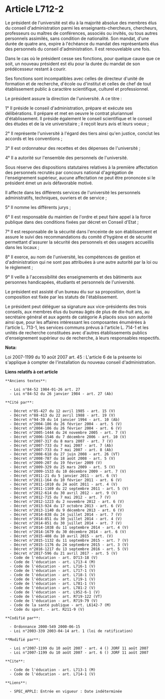# Article L712-2

Le président de l'université est élu à la majorité absolue des membres élus du conseil d'administration parmi les
enseignants-chercheurs, chercheurs, professeurs ou maîtres de conférences, associés ou invités, ou tous autres personnels
assimilés, sans condition de nationalité. Son mandat, d'une durée de quatre ans, expire à l'échéance du mandat des
représentants élus des personnels du conseil d'administration. Il est renouvelable une fois. 

Dans le cas où le président cesse ses fonctions, pour quelque cause que ce soit, un nouveau président est élu pour la durée
du mandat de son prédécesseur restant à courir. 

Ses fonctions sont incompatibles avec celles de directeur d'unité de formation et de recherche, d'école ou d'institut et
celles de chef de tout établissement public à caractère scientifique, culturel et professionnel. 

Le président assure la direction de l'université. A ce titre : 

1° Il préside le conseil d'administration, prépare et exécute ses délibérations. Il prépare et met en oeuvre le contrat
pluriannuel d'établissement. Il préside également le conseil scientifique et le conseil des études et de la vie
universitaire ; il reçoit leurs avis et leurs voeux ; 

2° Il représente l'université à l'égard des tiers ainsi qu'en justice, conclut les accords et les conventions ; 

3° Il est ordonnateur des recettes et des dépenses de l'université ; 

4° Il a autorité sur l'ensemble des personnels de l'université. 

Sous réserve des dispositions statutaires relatives à la première affectation des personnels recrutés par concours national
d'agrégation de l'enseignement supérieur, aucune affectation ne peut être prononcée si le président émet un avis défavorable
motivé. 

Il affecte dans les différents services de l'université les personnels administratifs, techniques, ouvriers et de service ; 

5° Il nomme les différents jurys ; 

6° Il est responsable du maintien de l'ordre et peut faire appel à la force publique dans des conditions fixées par décret en
Conseil d'Etat ; 

7° Il est responsable de la sécurité dans l'enceinte de son établissement et assure le suivi des recommandations du comité
d'hygiène et de sécurité permettant d'assurer la sécurité des personnels et des usagers accueillis dans les locaux ; 

8° Il exerce, au nom de l'université, les compétences de gestion et d'administration qui ne sont pas attribuées à une autre
autorité par la loi ou le règlement ; 

9° Il veille à l'accessibilité des enseignements et des bâtiments aux personnes handicapées, étudiants et personnels de
l'université. 

Le président est assisté d'un bureau élu sur sa proposition, dont la composition est fixée par les statuts de
l'établissement. 

Le président peut déléguer sa signature aux vice-présidents des trois conseils, aux membres élus du bureau âgés de plus de
dix-huit ans, au secrétaire général et aux agents de catégorie A placés sous son autorité ainsi que, pour les affaires
intéressant les composantes énumérées à l'article L. 713-1, les services communs prévus à l'article L. 714-1 et les unités de
recherche constituées avec d'autres établissements publics d'enseignement supérieur ou de recherche, à leurs responsables
respectifs.

**Nota:**

Loi 2007-1199 du 10 août 2007 art. 45 : L'article 6 de la présente loi s'applique à compter de l'installation du nouveau
conseil d'administration.

**Liens relatifs à cet article**

	**Anciens textes**:

	  - Loi n°84-52 1984-01-26 art. 27
	  - Loi n°84-52 du 26 janvier 1984 - art. 27 (Ab)

	**Cité par**:

	  - Décret n°85-427 du 12 avril 1985 - art. 15 (V)
	  - Décret n°88-413 du 22 avril 1988 - art. 19 (V)
	  - Décret n°94-39 du 14 janvier 1994 - art. 10 (Ab)
	  - Décret n°2004-186 du 26 février 2004 - art. 5 (V)
	  - Décret n°2004-186 du 26 février 2004 - art. 6 (V)
	  - Décret n°2005-1444 du 24 novembre 2005 - art. 7 (V)
	  - Décret n°2006-1546 du 7 décembre 2006 - art. 10 (V)
	  - Décret n°2007-317 du 8 mars 2007 - art. 7 (V)
	  - Décret n°2007-733 du 7 mai 2007 - art. 7 (Ab)
	  - Décret n°2007-733 du 7 mai 2007 - art. 8 (Ab)
	  - Décret n°2008-618 du 27 juin 2008 - art. 26 (VT)
	  - Décret n°2008-787 du 18 août 2008 - art. 5 (V)
	  - Décret n°2009-207 du 19 février 2009 (V)
	  - Décret n°2009-329 du 25 mars 2009 - art. 5 (V)
	  - Décret n°2009-1533 du 10 décembre 2009 - art. 7 (V)
	  - Décret n°2011-21 du 5 janvier 2011 - art. 6 (V)
	  - Décret n°2011-164 du 10 février 2011 - art. 6 (V)
	  - Décret n°2011-1010 du 24 août 2011 - art. 4 (V)
	  - Décret n°2011-1169 du 22 septembre 2011 - art. 5 (V)
	  - Décret n°2012-614 du 30 avril 2012 - art. 9 (V)
	  - Décret n°2012-715 du 7 mai 2012 - art. 7 (V)
	  - Décret n°2012-1223 du 2 novembre 2012 - art. 6 (V)
	  - Décret n°2013-924 du 17 octobre 2013 - art. 6 (V)
	  - Décret n°2013-1140 du 9 décembre 2013 - art. 6 (V)
	  - Décret n°2014-838 du 24 juillet 2014 - art. 7 (V)
	  - Décret n°2014-851 du 30 juillet 2014 - art. 4 (V)
	  - Décret n°2014-851 du 30 juillet 2014 - art. 7 (V)
	  - Décret n°2014-1038 du 11 septembre 2014 - art. 4 (V)
	  - Décret n°2014-1679 du 30 décembre 2014 - art. 6 (V)
	  - Décret n°2015-408 du 10 avril 2015 - art. (V)
	  - Décret n°2015-1132 du 11 septembre 2015 - art. 7 (V)
	  - Décret n°2015-1176 du 24 septembre 2015 - art. 3 (V)
	  - Décret n°2016-1217 du 13 septembre 2016 - art. 5 (V)
	  - Décret n°2017-596 du 21 avril 2017 - art. 5 (V)
	  - Code de l'éducation - art. D713-18 (V)
	  - Code de l'éducation - art. L713-4 (M)
	  - Code de l'éducation - art. L716-1 (V)
	  - Code de l'éducation - art. L717-1 (V)
	  - Code de l'éducation - art. L718-1 (V)
	  - Code de l'éducation - art. L719-1 (V)
	  - Code de l'éducation - art. L781-1 (V)
	  - Code de l'éducation - art. L781-2 (V)
	  - Code de l'éducation - art. L952-6-1 (V)
	  - Code de l'éducation - art. R719-122 (VT)
	  - Code de l'éducation - art. R719-79 (V)
	  - Code de la santé publique - art. L6142-7 (M)
	  - Code du sport. - art. R211-9 (V)

	**Codifié par**:

	  - Ordonnance 2000-549 2000-06-15
	  - Loi n°2003-339 2003-04-14 art. 1 (loi de ratification)

	**Modifié par**:

	  - Loi n°2007-1199 du 10 août 2007 - art. 4 () JORF 11 août 2007
	  - Loi n°2007-1199 du 10 août 2007 - art. 6 () JORF 11 août 2007

	**Cite**:

	  - Code de l'éducation - art. L713-1 (M)
	  - Code de l'éducation - art. L714-1 (V)

	**Liens**:

	  - SPEC_APPLI: Entrée en vigueur : Date indéterminée
